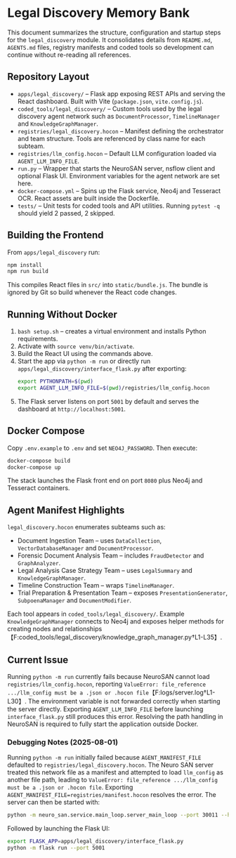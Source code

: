 # Legal Discovery Memory Bank

This document summarizes the structure, configuration and startup steps for the `legal_discovery` module. It consolidates details from `README.md`, `AGENTS.md` files, registry manifests and coded tools so development can continue without re-reading all references.

## Repository Layout

- `apps/legal_discovery/` – Flask app exposing REST APIs and serving the React dashboard. Built with Vite (`package.json`, `vite.config.js`).
- `coded_tools/legal_discovery/` – Custom tools used by the legal discovery agent network such as `DocumentProcessor`, `TimelineManager` and `KnowledgeGraphManager`.
- `registries/legal_discovery.hocon` – Manifest defining the orchestrator and team structure. Tools are referenced by class name for each subteam.
- `registries/llm_config.hocon` – Default LLM configuration loaded via `AGENT_LLM_INFO_FILE`.
- `run.py` – Wrapper that starts the NeuroSAN server, nsflow client and optional Flask UI. Environment variables for the agent network are set here.
- `docker-compose.yml` – Spins up the Flask service, Neo4j and Tesseract OCR. React assets are built inside the Dockerfile.
- `tests/` – Unit tests for coded tools and API utilities. Running `pytest -q` should yield 2 passed, 2 skipped.

## Building the Frontend

From `apps/legal_discovery` run:
```bash
npm install
npm run build
```
This compiles React files in `src/` into `static/bundle.js`. The bundle is ignored by Git so build whenever the React code changes.

## Running Without Docker

1. `bash setup.sh` – creates a virtual environment and installs Python requirements.
2. Activate with `source venv/bin/activate`.
3. Build the React UI using the commands above.
4. Start the app via `python -m run` or directly run `apps/legal_discovery/interface_flask.py` after exporting:
   ```bash
   export PYTHONPATH=$(pwd)
   export AGENT_LLM_INFO_FILE=$(pwd)/registries/llm_config.hocon
   ```
5. The Flask server listens on port `5001` by default and serves the dashboard at `http://localhost:5001`.

## Docker Compose

Copy `.env.example` to `.env` and set `NEO4J_PASSWORD`. Then execute:
```bash
docker-compose build
docker-compose up
```
The stack launches the Flask front end on port `8080` plus Neo4j and Tesseract containers.

## Agent Manifest Highlights

`legal_discovery.hocon` enumerates subteams such as:
- Document Ingestion Team – uses `DataCollection`, `VectorDatabaseManager` and `DocumentProcessor`.
- Forensic Document Analysis Team – includes `FraudDetector` and `GraphAnalyzer`.
- Legal Analysis Case Strategy Team – uses `LegalSummary` and `KnowledgeGraphManager`.
- Timeline Construction Team – wraps `TimelineManager`.
- Trial Preparation & Presentation Team – exposes `PresentationGenerator`, `SubpoenaManager` and `DocumentModifier`.

Each tool appears in `coded_tools/legal_discovery/`. Example `KnowledgeGraphManager` connects to Neo4j and exposes helper methods for creating nodes and relationships【F:coded_tools/legal_discovery/knowledge_graph_manager.py†L1-L35】.

## Current Issue

Running `python -m run` currently fails because NeuroSAN cannot load `registries/llm_config.hocon`, reporting `ValueError: file_reference .../llm_config must be a .json or .hocon file`【F:logs/server.log†L1-L30】. The environment variable is not forwarded correctly when starting the server directly. Exporting `AGENT_LLM_INFO_FILE` before launching `interface_flask.py` still produces this error. Resolving the path handling in NeuroSAN is required to fully start the application outside Docker.

### Debugging Notes (2025-08-01)
Running `python -m run` initially failed because `AGENT_MANIFEST_FILE` defaulted to
`registries/legal_discovery.hocon`. The Neuro SAN server treated this network file
as a manifest and attempted to load `llm_config` as another file path, leading to
`ValueError: file_reference .../llm_config must be a .json or .hocon file`.
Exporting `AGENT_MANIFEST_FILE=registries/manifest.hocon` resolves the error.
The server can then be started with:
```bash
python -m neuro_san.service.main_loop.server_main_loop --port 30011 --http_port 8081
```
Followed by launching the Flask UI:
```bash
export FLASK_APP=apps/legal_discovery/interface_flask.py
python -m flask run --port 5001
```
